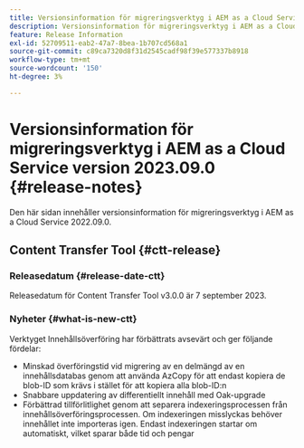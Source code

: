 ```yaml
---
title: Versionsinformation för migreringsverktyg i AEM as a Cloud Service version 2023.09.0
description: Versionsinformation för migreringsverktyg i AEM as a Cloud Service version 2022.09.0
feature: Release Information
exl-id: 52709511-eab2-47a7-8bea-1b707cd568a1
source-git-commit: c89ca7320d8f31d2545cadf98f39e577337b8918
workflow-type: tm+mt
source-wordcount: '150'
ht-degree: 3%

---
```


# Versionsinformation för migreringsverktyg i AEM as a Cloud Service version 2023.09.0 {#release-notes}

Den här sidan innehåller versionsinformation för migreringsverktyg i AEM as a Cloud Service 2022.09.0.

## Content Transfer Tool {#ctt-release}

### Releasedatum {#release-date-ctt}

Releasedatum för Content Transfer Tool v3.0.0 är 7 september 2023.

### Nyheter {#what-is-new-ctt}

Verktyget Innehållsöverföring har förbättrats avsevärt och ger följande fördelar:
* Minskad överföringstid vid migrering av en delmängd av en innehållsdatabas genom att använda AzCopy för att endast kopiera de blob-ID som krävs i stället för att kopiera alla blob-ID:n
* Snabbare uppdatering av differentiellt innehåll med Oak-upgrade
* Förbättrad tillförlitlighet genom att separera indexeringsprocessen från innehållsöverföringsprocessen. Om indexeringen misslyckas behöver innehållet inte importeras igen. Endast indexeringen startar om automatiskt, vilket sparar både tid och pengar
